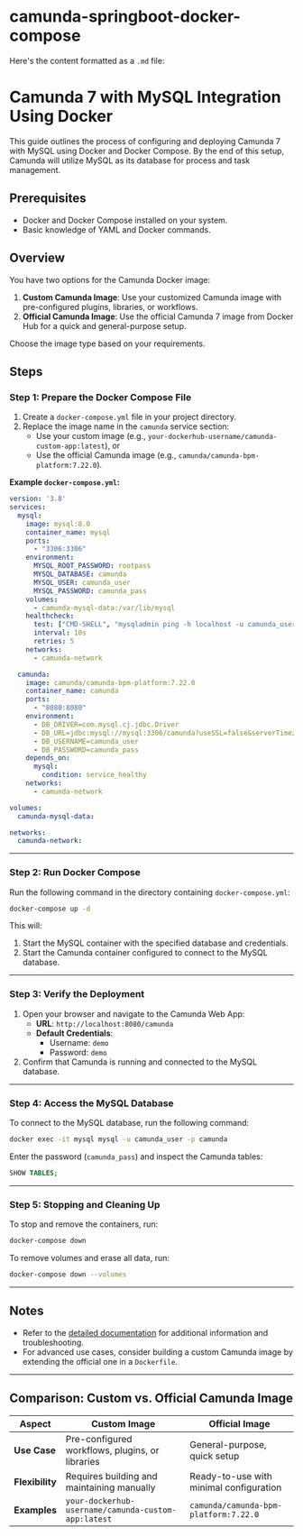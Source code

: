 # camunda-springboot-docker-compose
Here's the content formatted as a `.md` file:

# Camunda 7 with MySQL Integration Using Docker

This guide outlines the process of configuring and deploying Camunda 7 with MySQL using Docker and Docker Compose. By the end of this setup, Camunda will utilize MySQL as its database for process and task management.

## Prerequisites
- Docker and Docker Compose installed on your system.
- Basic knowledge of YAML and Docker commands.

## Overview
You have two options for the Camunda Docker image:
1. **Custom Camunda Image**: Use your customized Camunda image with pre-configured plugins, libraries, or workflows.
2. **Official Camunda Image**: Use the official Camunda 7 image from Docker Hub for a quick and general-purpose setup.

Choose the image type based on your requirements.

## Steps

### Step 1: Prepare the Docker Compose File
1. Create a `docker-compose.yml` file in your project directory.
2. Replace the image name in the `camunda` service section:
   - Use your custom image (e.g., `your-dockerhub-username/camunda-custom-app:latest`), or
   - Use the official Camunda image (e.g., `camunda/camunda-bpm-platform:7.22.0`).

**Example `docker-compose.yml`:**
```yaml
version: '3.8'
services:
  mysql:
    image: mysql:8.0
    container_name: mysql
    ports:
      - "3306:3306"
    environment:
      MYSQL_ROOT_PASSWORD: rootpass
      MYSQL_DATABASE: camunda
      MYSQL_USER: camunda_user
      MYSQL_PASSWORD: camunda_pass
    volumes:
      - camunda-mysql-data:/var/lib/mysql
    healthcheck:
      test: ["CMD-SHELL", "mysqladmin ping -h localhost -u camunda_user -p'camunda_pass' || exit 1"]
      interval: 10s
      retries: 5
    networks:
      - camunda-network

  camunda:
    image: camunda/camunda-bpm-platform:7.22.0
    container_name: camunda
    ports:
      - "8080:8080"
    environment:
      - DB_DRIVER=com.mysql.cj.jdbc.Driver
      - DB_URL=jdbc:mysql://mysql:3306/camunda?useSSL=false&serverTimezone=UTC
      - DB_USERNAME=camunda_user
      - DB_PASSWORD=camunda_pass
    depends_on:
      mysql:
        condition: service_healthy
    networks:
      - camunda-network

volumes:
  camunda-mysql-data:

networks:
  camunda-network:
```

---

### Step 2: Run Docker Compose
Run the following command in the directory containing `docker-compose.yml`:

```bash
docker-compose up -d
```

This will:
1. Start the MySQL container with the specified database and credentials.
2. Start the Camunda container configured to connect to the MySQL database.

---

### Step 3: Verify the Deployment
1. Open your browser and navigate to the Camunda Web App:
    - **URL**: `http://localhost:8080/camunda`
    - **Default Credentials**:
        - Username: `demo`
        - Password: `demo`
2. Confirm that Camunda is running and connected to the MySQL database.

---

### Step 4: Access the MySQL Database
To connect to the MySQL database, run the following command:

```bash
docker exec -it mysql mysql -u camunda_user -p camunda
```

Enter the password (`camunda_pass`) and inspect the Camunda tables:

```sql
SHOW TABLES;
```

---

### Step 5: Stopping and Cleaning Up
To stop and remove the containers, run:
```bash
docker-compose down
```

To remove volumes and erase all data, run:
```bash
docker-compose down --volumes
```

---

## Notes
- Refer to the [detailed documentation](https://docs.google.com/document/d/1_GoU0j9I2ICTpzsI2voxFDKDnapetyBqvYajcthDFAQ/edit?usp=sharing) for additional information and troubleshooting.
- For advanced use cases, consider building a custom Camunda image by extending the official one in a `Dockerfile`.

---

## Comparison: Custom vs. Official Camunda Image

| Aspect         | Custom Image                                   | Official Image                          |
|----------------|-----------------------------------------------|-----------------------------------------|
| **Use Case**   | Pre-configured workflows, plugins, or libraries | General-purpose, quick setup            |
| **Flexibility**| Requires building and maintaining manually     | Ready-to-use with minimal configuration |
| **Examples**   | `your-dockerhub-username/camunda-custom-app:latest` | `camunda/camunda-bpm-platform:7.22.0`  |
```
